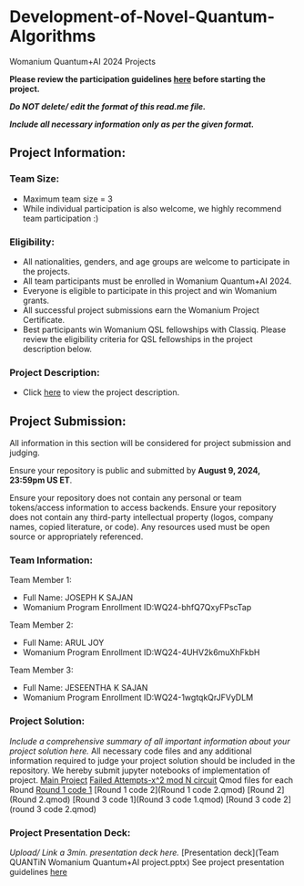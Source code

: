 # Development-of-Novel-Quantum-Algorithms
Womanium Quantum+AI 2024 Projects

**Please review the participation guidelines [here](https://github.com/womanium-quantum/Quantum-AI-2024) before starting the project.**

_**Do NOT delete/ edit the format of this read.me file.**_

_**Include all necessary information only as per the given format.**_

## Project Information:

### Team Size:
  - Maximum team size = 3
  - While individual participation is also welcome, we highly recommend team participation :)

### Eligibility:
  - All nationalities, genders, and age groups are welcome to participate in the projects.
  - All team participants must be enrolled in Womanium Quantum+AI 2024.
  - Everyone is eligible to participate in this project and win Womanium grants.
  - All successful project submissions earn the Womanium Project Certificate.
  - Best participants win Womanium QSL fellowships with Classiq. Please review the eligibility criteria for QSL fellowships in the project description below.

### Project Description:
  - Click [here](https://drive.google.com/file/d/1PGNUShboB4ik_JHZGcIPTh3KYi-aajzp/view?usp=sharing) to view the project description.

## Project Submission:
All information in this section will be considered for project submission and judging.

Ensure your repository is public and submitted by **August 9, 2024, 23:59pm US ET**.

Ensure your repository does not contain any personal or team tokens/access information to access backends. Ensure your repository does not contain any third-party intellectual property (logos, company names, copied literature, or code). Any resources used must be open source or appropriately referenced.

### Team Information:
Team Member 1:
 - Full Name: JOSEPH K SAJAN
 - Womanium Program Enrollment ID:WQ24-bhfQ7QxyFPscTap


Team Member 2:
 - Full Name: ARUL JOY
 - Womanium Program Enrollment ID:WQ24-4UHV2k6muXhFkbH


Team Member 3:
 - Full Name: JESEENTHA K SAJAN
 - Womanium Program Enrollment ID:WQ24-1wgtqkQrJFVyDLM

### Project Solution:
_Include a comprehensive summary of all important information about your project solution here._
All necessary code files and any additional information required to judge your project solution should be included in the repository. 
We hereby submit jupyter notebooks of implementation of project.
[Main Project](https://github.com/JosephKSajan/Development-of-Novel-Quantum-Algorithms/blob/main/FINAL%20PROJECT%20MAIN.ipynb)
[Failed Attempts-x^2 mod N circuit](https://github.com/JosephKSajan/Development-of-Novel-Quantum-Algorithms/blob/main/FAILED%20ATTEMPTS-X%5E2%20mod%20N%20circuit.ipynb)
Qmod files for each Round
[Round 1 code 1]()
[Round 1 code 2](Round 1 code 2.qmod)
[Round 2](Round 2.qmod)
[Round 3 code 1](Round 3 code 1.qmod)
[Round 3 code 2](round 3 code 2.qmod)
### Project Presentation Deck:
_Upload/ Link a 3min. presentation deck here._
[Presentation deck](Team QUANTiN Womanium Quantum+AI project.pptx)
See project presentation guidelines [here](https://docs.google.com/document/d/13nWF8AxFAfFYTWEYPT3BpPdYkqtxxSAjmuXj_zcMh-E/edit?usp=sharing)

